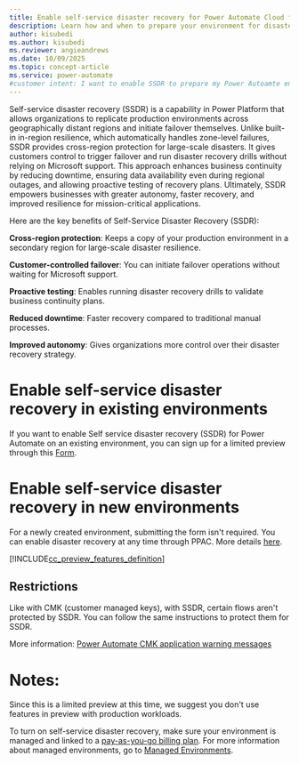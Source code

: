 ```yaml
---
title: Enable self-service disaster recovery for Power Automate Cloud flows(preview)
description: Learn how and when to prepare your environment for disaster recovery for Power Automate Cloud flows.
author: kisubedi
ms.author: kisubedi
ms.reviewer: angieandrews
ms.date: 10/09/2025
ms.topic: concept-article
ms.service: power-automate
#customer intent: I want to enable SSDR to prepare my Power Autoamte environment for disaster recovery.
---
```


Self-service disaster recovery (SSDR) is a capability in Power Platform that allows organizations to replicate production environments across geographically distant regions and initiate failover themselves. Unlike built-in in-region resilience, which automatically handles zone-level failures, SSDR provides cross-region protection for large-scale disasters. It gives customers control to trigger failover and run disaster recovery drills without relying on Microsoft support. This approach enhances business continuity by reducing downtime, ensuring data availability even during regional outages, and allowing proactive testing of recovery plans. Ultimately, SSDR empowers businesses with greater autonomy, faster recovery, and improved resilience for mission-critical applications.

Here are the key benefits of Self-Service Disaster Recovery (SSDR):

**Cross-region protection**: Keeps a copy of your production environment in a secondary region for large-scale disaster resilience.

**Customer-controlled failover**: You can initiate failover operations without waiting for Microsoft support.

**Proactive testing**: Enables running disaster recovery drills to validate business continuity plans.

**Reduced downtime**: Faster recovery compared to traditional manual processes.

**Improved autonomy**: Gives organizations more control over their disaster recovery strategy.

# Enable self-service disaster recovery in existing environments

If you want to enable Self service disaster recovery (SSDR) for Power Automate on an existing environment, you can sign up for a limited preview through this [Form](https://forms.office.com/r/Pe9DqSwxV9).


# Enable self-service disaster recovery in new environments

For a newly created environment, submitting the form isn't required. You can enable disaster recovery at any time through PPAC. More details [here](https://learn.microsoft.com/en-us/power-platform/admin/business-continuity-disaster-recovery?tabs=new 
).

[!INCLUDE[cc_preview_features_definition](includes/cc-preview-features-definition.md)]

## Restrictions

Like with CMK (customer managed keys), with SSDR, certain flows aren't protected by SSDR. You can follow the same instructions to protect them for SSDR.

More information: [Power Automate CMK application warning messages](customer-managed-keys.md#power-automate-cmk-application-warning-messages)

# Notes:
Since this is a limited preview at this time, we suggest you don't use features in preview with production workloads.

To turn on self-service disaster recovery, make sure your environment is managed and linked to a [pay-as-you-go billing plan](https://learn.microsoft.com/en-us/power-platform/admin/pay-as-you-go-overview). For more information about managed environments, go to [Managed Environments](https://learn.microsoft.com/en-us/power-platform/admin/managed-environment-overview).
